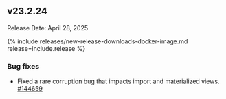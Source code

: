 ## v23.2.24

Release Date: April 28, 2025

{% include releases/new-release-downloads-docker-image.md release=include.release %}

<h3 id="v23-2-24-bug-fixes">Bug fixes</h3>

- Fixed a rare corruption bug that impacts import and materialized views. [#144659][#144659]

[#144659]: https://github.com/cockroachdb/cockroach/pull/144659